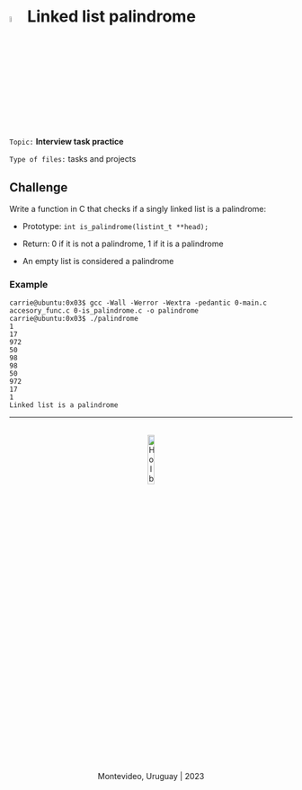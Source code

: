 # <a> <img src="https://cdn-icons-png.flaticon.com/512/6747/6747010.png" alt="flaticon" width=5%></img></a> **Linked list palindrome**

`Topic:` **Interview task practice**

`Type of files:` tasks and projects


## Challenge
Write a function in C that checks if a singly linked list is a palindrome:

- Prototype: 
`int is_palindrome(listint_t **head);`

- Return: 0 if it is not a palindrome, 1 if it is a palindrome

- An empty list is considered a palindrome

### Example
```
carrie@ubuntu:0x03$ gcc -Wall -Werror -Wextra -pedantic 0-main.c accesory_func.c 0-is_palindrome.c -o palindrome
carrie@ubuntu:0x03$ ./palindrome
1
17
972
50
98
98
50
972
17
1
Linked list is a palindrome
```

<hr><br>
<div align="center">
    <img src="https://apply.holbertonschool.com/holberton-logo.png" alt="Holberton logo" width=15%></img>
</div>

<p align="center">Montevideo, Uruguay | 2023</p>